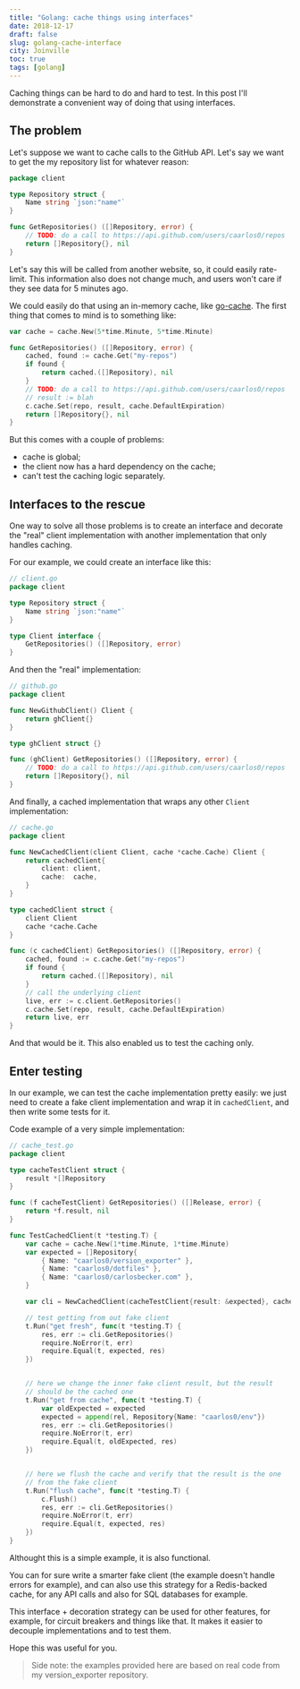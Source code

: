 ```yaml
---
title: "Golang: cache things using interfaces"
date: 2018-12-17
draft: false
slug: golang-cache-interface
city: Joinville
toc: true
tags: [golang]
---
```


Caching things can be hard to do and hard to test. In this post I'll demonstrate a convenient way of doing that using interfaces.

<!--more-->

## The problem

Let's suppose we want to cache calls to the GitHub API. Let's say we want
to get the my repository list for whatever reason:

```go
package client

type Repository struct {
	Name string `json:"name"`
}

func GetRepositories() ([]Repository, error) {
	// TODO: do a call to https://api.github.com/users/caarlos0/repos
	return []Repository{}, nil
}
```

Let's say this will be called from another website, so, it could easily
rate-limit. This information also does not change much, and users won't care
if they see data for 5 minutes ago.

We could easily do that using an in-memory cache, like [go-cache](https://github.com/patrickmn/go-cache). The
first thing that comes to mind is to something like:

```go
var cache = cache.New(5*time.Minute, 5*time.Minute)

func GetRepositories() ([]Repository, error) {
	cached, found := cache.Get("my-repos")
	if found {
		return cached.([]Repository), nil
	}
	// TODO: do a call to https://api.github.com/users/caarlos0/repos
	// result := blah
	c.cache.Set(repo, result, cache.DefaultExpiration)
	return []Repository{}, nil
}
```

But this comes with a couple of problems:

- cache is global;
- the client now has a hard dependency on the cache;
- can't test the caching logic separately.

## Interfaces to the rescue

One way to solve all those problems is to create an interface and decorate
the "real" client implementation with another implementation that only handles
caching.

For our example, we could create an interface like this:

```go
// client.go
package client

type Repository struct {
	Name string `json:"name"`
}

type Client interface {
	GetRepositories() ([]Repository, error)
}
```

And then the "real" implementation:

```go
// github.go
package client

func NewGithubClient() Client {
	return ghClient{}
}

type ghClient struct {}

func (ghClient) GetRepositories() ([]Repository, error) {
	// TODO: do a call to https://api.github.com/users/caarlos0/repos
	return []Repository{}, nil
}
```

And finally, a cached implementation that wraps any other `Client`
implementation:

```go
// cache.go
package client

func NewCachedClient(client Client, cache *cache.Cache) Client {
	return cachedClient{
		client: client,
		cache:  cache,
	}
}

type cachedClient struct {
	client Client
	cache *cache.Cache
}

func (c cachedClient) GetRepositories() ([]Repository, error) {
	cached, found := c.cache.Get("my-repos")
	if found {
		return cached.([]Repository), nil
	}
	// call the underlying client
	live, err := c.client.GetRepositories()
	c.cache.Set(repo, result, cache.DefaultExpiration)
	return live, err
}
```

And that would be it. This also enabled us to test the caching only.

## Enter testing

In our example, we can test the cache implementation pretty easily: we just
need to create a fake client implementation and wrap it in `cachedClient`,
and then write some tests for it.

Code example of a very simple implementation:

```go
// cache_test.go
package client

type cacheTestClient struct {
	result *[]Repository
}

func (f cacheTestClient) GetRepositories() ([]Release, error) {
	return *f.result, nil
}

func TestCachedClient(t *testing.T) {
	var cache = cache.New(1*time.Minute, 1*time.Minute)
	var expected = []Repository{
		{ Name: "caarlos0/version_exporter" },
		{ Name: "caarlos0/dotfiles" },
		{ Name: "caarlos0/carlosbecker.com" },
	}

	var cli = NewCachedClient(cacheTestClient{result: &expected}, cache)

	// test getting from out fake client
	t.Run("get fresh", func(t *testing.T) {
		res, err := cli.GetRepositories()
		require.NoError(t, err)
		require.Equal(t, expected, res)
	})


	// here we change the inner fake client result, but the result
	// should be the cached one
	t.Run("get from cache", func(t *testing.T) {
		var oldExpected = expected
		expected = append(rel, Repository{Name: "caarlos0/env"})
		res, err := cli.GetRepositories()
		require.NoError(t, err)
		require.Equal(t, oldExpected, res)
	})


	// here we flush the cache and verify that the result is the one
	// from the fake client
	t.Run("flush cache", func(t *testing.T) {
		c.Flush()
		res, err := cli.GetRepositories()
		require.NoError(t, err)
		require.Equal(t, expected, res)
	})
}
```

Althought this is a simple example, it is also functional.

You can for sure write a smarter fake client (the example doesn't handle errors
for example), and can also use this strategy for a Redis-backed cache, for
any API calls and also for SQL databases for example.

This interface + decoration strategy can be used for other features, for
example, for circuit breakers and things like that. It makes it easier to
decouple implementations and to test them.

Hope this was useful for you.

> Side note: the examples provided here are based on real code from
> my version_exporter repository.
